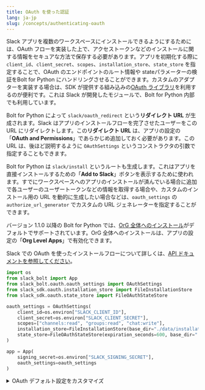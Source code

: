 ```yaml
---
title: OAuth を使った認証
lang: ja-jp
slug: /concepts/authenticating-oauth
---
```


Slack アプリを複数のワークスペースにインストールできるようにするためには、OAuth フローを実装した上で、アクセストークンなどのインストールに関する情報をセキュアな方法で保存する必要があります。アプリを初期化する際に `client_id`、`client_secret`、`scopes`、`installation_store`、`state_store` を指定することで、OAuth のエンドポイントのルート情報や stateパラメーターの検証をBolt for Python にハンドリングさせることができます。カスタムのアダプターを実装する場合は、SDK が提供する組み込みの[OAuth ライブラリ](https://tools.slack.dev/python-slack-sdk/oauth/)を利用するのが便利です。これは Slack が開発したモジュールで、Bolt for Python 内部でも利用しています。

Bolt for Python によって `slack/oauth_redirect` という**リダイレクト URL** が生成されます。Slack はアプリのインストールフローを完了させたユーザーをこの URL にリダイレクトします。この**リダイレクト URL** は、アプリの設定の「**OAuth and Permissions**」であらかじめ追加しておく必要があります。この URL は、後ほど説明するように `OAuthSettings` というコンストラクタの引数で指定することもできます。

Bolt for Python は `slack/install` というルートも生成します。これはアプリを直接インストールするための「**Add to Slack**」ボタンを表示するために使われます。すでにワークスペースへのアプリのインストールが済んでいる場合に追加で各ユーザーのユーザートークンなどの情報を取得する場合や、カスタムのインストール用の URL を動的に生成したい場合などは、`oauth_settings` の `authorize_url_generator` でカスタムの URL ジェネレーターを指定することができます。

バージョン 1.1.0 以降の Bolt for Python では、[OrG 全体へのインストール](https://api.slack.com/enterprise/apps)がデフォルトでサポートされています。OrG 全体へのインストールは、アプリの設定の「**Org Level Apps**」で有効化できます。

Slack での OAuth を使ったインストールフローについて詳しくは、[API ドキュメントを参照してください](https://api.slack.com/authentication/oauth-v2)。

```python
import os
from slack_bolt import App
from slack_bolt.oauth.oauth_settings import OAuthSettings
from slack_sdk.oauth.installation_store import FileInstallationStore
from slack_sdk.oauth.state_store import FileOAuthStateStore

oauth_settings = OAuthSettings(
    client_id=os.environ["SLACK_CLIENT_ID"],
    client_secret=os.environ["SLACK_CLIENT_SECRET"],
    scopes=["channels:read", "groups:read", "chat:write"],
    installation_store=FileInstallationStore(base_dir="./data/installations"),
    state_store=FileOAuthStateStore(expiration_seconds=600, base_dir="./data/states")
)

app = App(
    signing_secret=os.environ["SLACK_SIGNING_SECRET"],
    oauth_settings=oauth_settings
)
```

<details>
<summary>
OAuth デフォルト設定をカスタマイズ
</summary>

`oauth_settings` を使って OAuth モジュールのデフォルト設定を上書きすることができます。このカスタマイズされた設定は App の初期化時に渡します。以下の情報を変更可能です:

- `install_path` : 「Add to Slack」ボタンのデフォルトのパスを上書きするために使用
- `redirect_uri` : リダイレクト URL のデフォルトのパスを上書きするために使用
- `callback_options` : OAuth フローの最後に表示するカスタムの成功ページと失敗ページの表示処理を提供するために使用
- `state_store` : 組み込みの `FileOAuthStateStore` に代わる、カスタムの stateに関するデータストアを指定するために使用
- `installation_store` : 組み込みの `FileInstallationStore` に代わる、カスタムのデータストアを指定するために使用

```python
from slack_bolt.oauth.callback_options import CallbackOptions, SuccessArgs, FailureArgs
from slack_bolt.response import BoltResponse

def success(args:SuccessArgs) -> BoltResponse:
    assert args.request is not None
    return BoltResponse(
        status=200,  # ユーザーをリダイレクトすることも可能
        body="Your own response to end-users here"
    )

def failure(args:FailureArgs) -> BoltResponse:
    assert args.request is not None
    assert args.reason is not None
    return BoltResponse(
        status=args.suggested_status_code,
        body="Your own response to end-users here"
    )

callback_options = CallbackOptions(success=success, failure=failure)

import os
from slack_bolt import App
from slack_bolt.oauth.oauth_settings import OAuthSettings
from slack_sdk.oauth.installation_store import FileInstallationStore
from slack_sdk.oauth.state_store import FileOAuthStateStore

app = App(
    signing_secret=os.environ.get("SLACK_SIGNING_SECRET"),
    installation_store=FileInstallationStore(base_dir="./data/installations"),
    oauth_settings=OAuthSettings(
        client_id=os.environ.get("SLACK_CLIENT_ID"),
        client_secret=os.environ.get("SLACK_CLIENT_SECRET"),
        scopes=["app_mentions:read", "channels:history", "im:history", "chat:write"],
        user_scopes=[],
        redirect_uri=None,
        install_path="/slack/install",
        redirect_uri_path="/slack/oauth_redirect",
        state_store=FileOAuthStateStore(expiration_seconds=600, base_dir="./data/states"),
        callback_options=callback_options,
    ),
)
```

</details>